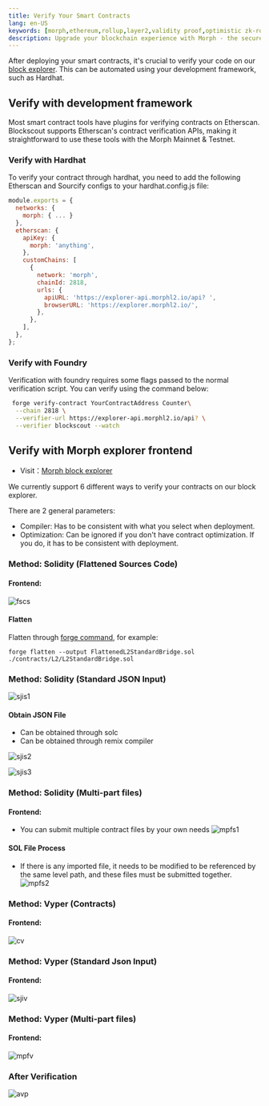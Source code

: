 ```yaml
---
title: Verify Your Smart Contracts
lang: en-US
keywords: [morph,ethereum,rollup,layer2,validity proof,optimistic zk-rollup]
description: Upgrade your blockchain experience with Morph - the secure decentralized, cost0efficient, and high-performing optimistic zk-rollup solution. Try it now!
---
```


After deploying your smart contracts, it's crucial to verify your code on our [block explorer](https://explorer-holesky.morphl2.io). This can be automated using your development framework, such as Hardhat.




## Verify with development framework

Most smart contract tools have plugins for verifying contracts on Etherscan. Blockscout supports Etherscan's contract verification APIs, making it straightforward to use these tools with the Morph Mainnet & Testnet.

### Verify with Hardhat

To verify your contract through hardhat, you need to add the following Etherscan and Sourcify configs to your hardhat.config.js file:

```javascript
module.exports = {
  networks: {
    morph: { ... }
  },
  etherscan: {
    apiKey: {
      morph: 'anything',
    },
    customChains: [
      {
        network: 'morph',
        chainId: 2818,
        urls: {
          apiURL: 'https://explorer-api.morphl2.io/api? ',
          browserURL: 'https://explorer.morphl2.io/',
        },
      },
    ],
  },
};
```

### Verify with Foundry

Verification with foundry requires some flags passed to the normal verification script. You can verify using the command below:

```bash
 forge verify-contract YourContractAddress Counter\
  --chain 2818 \
  --verifier-url https://explorer-api.morphl2.io/api? \
  --verifier blockscout --watch
```

## Verify with Morph explorer frontend

- Visit：[Morph block explorer](https://explorer.morphl2.io)

We currently support 6 different ways to verify your contracts on our block explorer.

There are 2 general parameters:

- Compiler: Has to be consistent with what you select when deployment.
- Optimization: Can be ignored if you don't have contract optimization. If you do, it has to be consistent with deployment.

### Method: Solidity (Flattened Sources Code)

#### Frontend:

![fscs](../../../assets/docs/dev/contract-verify/flatsourcesol.png)

#### Flatten

Flatten through [forge command](https://book.getfoundry.sh/reference/forge/forge-flatten?highlight=flatten#forge-flatten), for example:

~~~
forge flatten --output FlattenedL2StandardBridge.sol ./contracts/L2/L2StandardBridge.sol
~~~

### Method: Solidity (Standard JSON Input)
![sjis1](../../../assets/docs/dev/contract-verify/sjisol1.png)



#### Obtain JSON File

- Can be obtained through solc
- Can be obtained through remix compiler

![sjis2](../../../assets/docs/dev/contract-verify/sjisol3.png)

![sjis3](../../../assets/docs/dev/contract-verify/sjisol3.png)
### Method: Solidity (Multi-part files)

#### Frontend:

- You can submit multiple contract files by your own needs
![mpfs1](../../../assets/docs/dev/contract-verify/mpfsol.png)

#### SOL File Process
- If there is any imported file, it needs to be modified to be referenced by the same level path, and these files must be submitted together. 
![mpfs2](../../../assets/docs/dev/contract-verify/mpfsol2.png)
### Method: Vyper (Contracts)

#### Frontend:
![cv](../../../assets/docs/dev/contract-verify/cv.png)
### Method: Vyper (Standard Json Input)

#### Frontend:
![sjiv](../../../assets/docs/dev/contract-verify/sjiv.png)
### Method: Vyper (Multi-part files)

#### Frontend:
![mpfv](../../../assets/docs/dev/contract-verify/mpfv.png)

### After Verification

![avp](../../../assets/docs/dev/contract-verify/avp.png)


